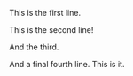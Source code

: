 This is the first line.

This is the second line!

And the third.

And a final fourth line. This is it. 
